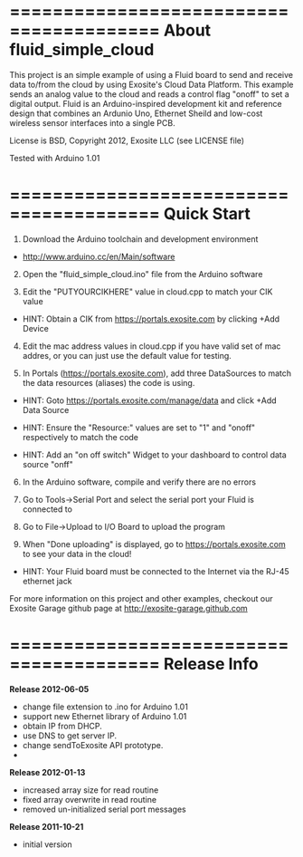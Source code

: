 ========================================
About fluid_simple_cloud
========================================
This project is an simple example of using a Fluid board to send and receive
data to/from the cloud by using Exosite's Cloud Data Platform.  This example 
sends an analog value to the cloud and reads a control flag "onoff" to set a 
digital output. Fluid is an Arduino-inspired development kit and reference 
design that combines an Ardunio Uno, Ethernet Sheild and low-cost wireless 
sensor interfaces into a single PCB. 

License is BSD, Copyright 2012, Exosite LLC (see LICENSE file)

Tested with Arduino 1.01

========================================
Quick Start
========================================
1) Download the Arduino toolchain and development environment

 * http://www.arduino.cc/en/Main/software

2) Open the "fluid_simple_cloud.ino" file from the Arduino software

3) Edit the "PUTYOURCIKHERE" value in cloud.cpp to match your CIK value

  * HINT: Obtain a CIK from https://portals.exosite.com by clicking +Add Device

4) Edit the mac address values in cloud.cpp if you have valid set of mac addres, or you can just use the default value for testing.

5) In Portals (https://portals.exosite.com), add three DataSources to match the data resources (aliases) the code is using.

  * HINT: Goto https://portals.exosite.com/manage/data and click +Add Data Source

  * HINT: Ensure the "Resource:" values are set to "1" and "onoff" respectively to match the code

  * HINT: Add an "on off switch" Widget to your dashboard to control data source "onff"

6) In the Arduino software, compile and verify there are no errors

7) Go to Tools->Serial Port and select the serial port your Fluid is connected to

8) Go to File->Upload to I/O Board to upload the program

9) When "Done uploading" is displayed, go to https://portals.exosite.com to see your data in the cloud!

  * HINT: Your Fluid board must be connected to the Internet via the RJ-45 ethernet jack

For more information on this project and other examples, checkout our Exosite Garage github page at http://exosite-garage.github.com

========================================
Release Info
========================================

**Release 2012-06-05**
 - change file extension to .ino for Arduino 1.01 
 - support new Ethernet library  of Arduino 1.01
 - obtain IP from DHCP.
 - use DNS to get server IP.
 - change sendToExosite API prototype.
 - 

**Release 2012-01-13**
 - increased array size for read routine
 - fixed array overwrite in read routine
 - removed un-initialized serial port messages

**Release 2011-10-21**
 - initial version

